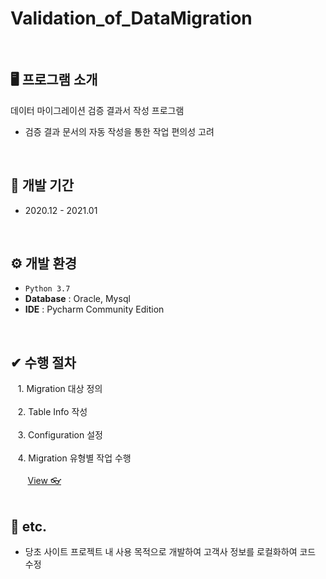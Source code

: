 # Validation_of_DataMigration 
<br>

## 🖥️ 프로그램 소개
데이터 마이그레이션 검증 결과서 작성 프로그램
 - 검증 결과 문서의 자동 작성을 통한 작업 편의성 고려
<br>

## 📅 개발 기간
* 2020.12 - 2021.01
<br>

## ⚙️ 개발 환경
- `Python 3.7`
- **Database** : Oracle, Mysql
- **IDE** : Pycharm Community Edition
<br>

## ✔ 수행 절차 
&nbsp;&nbsp; 1. Migration 대상 정의<br><br>
&nbsp;&nbsp; 2. Table Info 작성<br><br>
&nbsp;&nbsp; 3. Configuration 설정<br><br>
&nbsp;&nbsp; 4. Migration 유형별 작업 수행<br><br>
&nbsp;&nbsp;&nbsp;&nbsp;&nbsp;&nbsp; <a href="https://github.com/naya106/Validation_of_DataMigration/wiki/%EC%88%98%ED%96%89-%EC%A0%88%EC%B0%A8">View 👓</a><br>
<br>

## 🎸 etc.
- 당초 사이트 프로젝트 내 사용 목적으로 개발하여 고객사 정보를 로컬화하여 코드 수정
